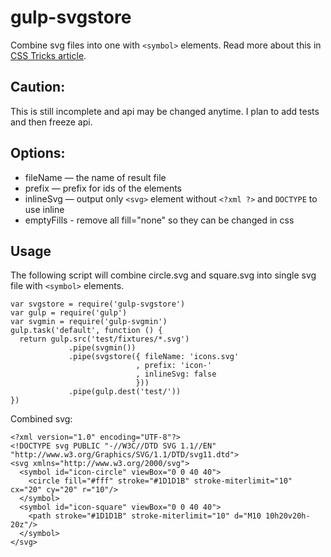 gulp-svgstore
=============

Combine svg files into one with `<symbol>` elements.
Read more about this in [CSS Tricks article](http://css-tricks.com/svg-symbol-good-choice-icons/).

## Caution:

This is still incomplete and api may be changed anytime.
I plan to add tests and then freeze api.

## Options:

* fileName — the name of result file
* prefix — prefix for ids of the <symbol> elements
* inlineSvg — output only `<svg>` element without `<?xml ?>` and `DOCTYPE` to use inline
* emptyFills - remove all fill="none" so they can be changed in css

## Usage

The following script will combine circle.svg and square.svg into single svg file with
`<symbol>` elements.

```
var svgstore = require('gulp-svgstore')
var gulp = require('gulp')
var svgmin = require('gulp-svgmin')
gulp.task('default', function () {
  return gulp.src('test/fixtures/*.svg')
             .pipe(svgmin())
             .pipe(svgstore({ fileName: 'icons.svg'
                            , prefix: 'icon-'
                            , inlineSvg: false
                            }))
             .pipe(gulp.dest('test/'))
})
```

Combined svg:

```
<?xml version="1.0" encoding="UTF-8"?>
<!DOCTYPE svg PUBLIC "-//W3C//DTD SVG 1.1//EN" "http://www.w3.org/Graphics/SVG/1.1/DTD/svg11.dtd">
<svg xmlns="http://www.w3.org/2000/svg">
  <symbol id="icon-circle" viewBox="0 0 40 40">
    <circle fill="#fff" stroke="#1D1D1B" stroke-miterlimit="10" cx="20" cy="20" r="10"/>
  </symbol>
  <symbol id="icon-square" viewBox="0 0 40 40">
    <path stroke="#1D1D1B" stroke-miterlimit="10" d="M10 10h20v20h-20z"/>
  </symbol>
</svg>
```
